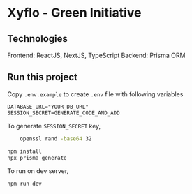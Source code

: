 # Xyflo - Green Initiative

## Technologies

Frontend: ReactJS, NextJS, TypeScript
Backend: Prisma ORM

## Run this project

Copy `.env.example` to create `.env` file with following variables 

```
DATABASE_URL="YOUR_DB_URL"
SESSION_SECRET=GENERATE_CODE_AND_ADD
```

To generate `SESSION_SECRET` key,

```bash
    openssl rand -base64 32
```

```bash
npm install
npx prisma generate
```

To run on dev server,

```bash
npm run dev
```
